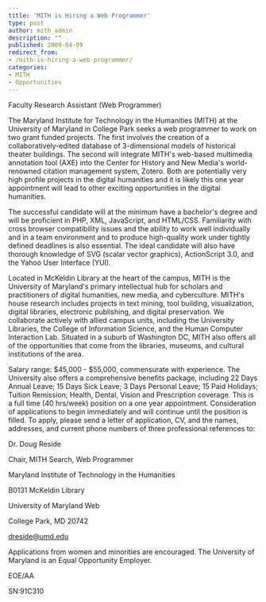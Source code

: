 ```yaml
---
title: 'MITH is Hiring a Web Programmer'
type: post
author: mith_admin
description: ""
published: 2009-04-09
redirect_from: 
- /mith-is-hiring-a-web-programmer/
categories:
- MITH
- Opportunities
---
```

Faculty Research Assistant (Web Programmer)

The Maryland Institute for Technology in the Humanities (MITH) at the University of Maryland in College Park seeks a web programmer to work on two grant funded projects. The first involves the creation of a collaboratively-edited database of 3-dimensional models of historical theater buildings. The second will integrate MITH's web-based multimedia annotation tool (AXE) into the Center for History and New Media's world-renowned citation management system, Zotero. Both are potentially very high profile projects in the digital humanities and it is likely this one year appointment will lead to other exciting opportunities in the digital humanities.

The successful candidate will at the minimum have a bachelor's degree and will be proficient in PHP, XML, JavaScript, and HTML/CSS. Familiarity with cross browser compatibility issues and the ability to work well individually and in a team environment and to produce high-quality work under tightly defined deadlines is also essential. The ideal candidate will also have thorough knowledge of SVG (scalar vector graphics), ActionScript 3.0, and the Yahoo User Interface (YUI).

Located in McKeldin Library at the heart of the campus, MITH is the University of Maryland's primary intellectual hub for scholars and practitioners of digital humanities, new media, and cyberculture. MITH's house research includes projects in text mining, tool building, visualization, digital libraries, electronic publishing, and digital preservation. We collaborate actively with allied campus units, including the University Libraries, the College of Information Science, and the Human Computer Interaction Lab. Situated in a suburb of Washington DC, MITH also offers all of the opportunities that come from the libraries, museums, and cultural institutions of the area.

Salary range: $45,000 - $55,000, commensurate with experience. The University also offers a comprehensive benefits package, including 22 Days Annual Leave; 15 Days Sick Leave; 3 Days Personal Leave; 15 Paid Holidays; Tuition Remission; Health, Dental, Vision and Prescription coverage. This is a full time (40 hrs/week) position on a one year appointment. Consideration of applications to begin immediately and will continue until the position is filled. To apply, please send a letter of application, CV, and the names, addresses, and current phone numbers of three professional references to:

Dr. Doug Reside

Chair, MITH Search, Web Programmer

Maryland Institute of Technology in the Humanities

B0131 McKeldin Library

University of Maryland Web

College Park, MD 20742

dreside@umd.edu

Applications from women and minorities are encouraged. The University of Maryland is an Equal Opportunity Employer.

EOE/AA

SN:91C310
